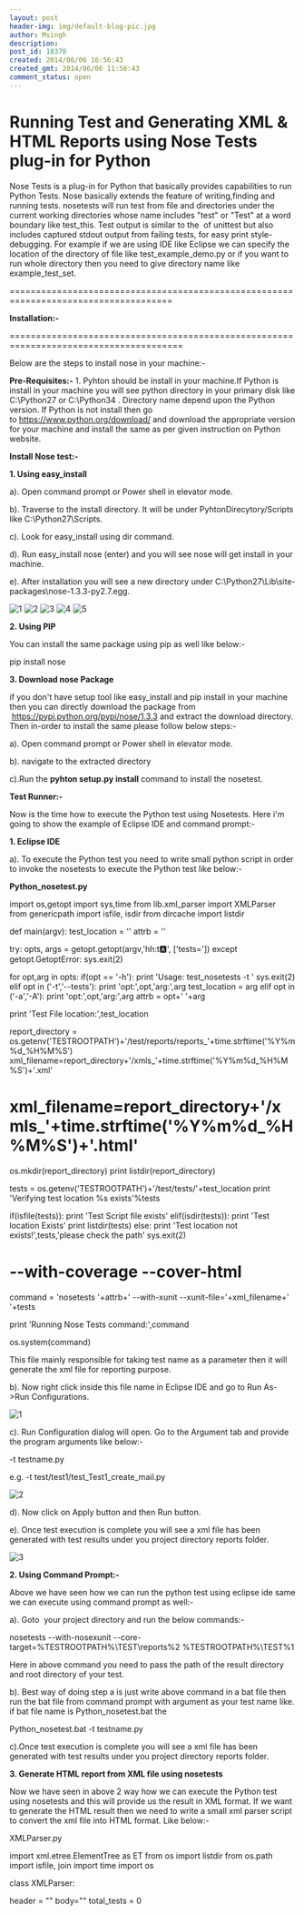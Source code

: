```yaml
---
layout: post
header-img: img/default-blog-pic.jpg
author: Msingh
description: 
post_id: 18370
created: 2014/06/06 16:56:43
created_gmt: 2014/06/06 11:56:43
comment_status: open
---
```


# Running Test and Generating XML & HTML Reports using Nose Tests plug-in for Python

Nose Tests is a plug-in for Python that basically provides capabilities to run Python Tests. Nose basically extends the feature of writing,finding and running tests. nosetests will run test from file and directories under the current working directories whose name includes "test" or "Test" at a word boundary like test_this. Test output is similar to the  of unittest but also includes captured stdout output from failing tests, for easy print style-debugging. For example if we are using IDE like Eclipse we can specify the location of the directory of file like test_example_demo.py or if you want to run whole directory then you need to give directory name like example_test_set.

=====================================================================================

**Installation:-**

=======================================================================================

Below are the steps to install nose in your machine:-

**Pre-Requisites:-** 1\. Pyhton should be install in your machine.If Python is install in your machine you will see python directory in your primary disk like C:\Python27 or C:\Python34 . Directory name depend upon the Python version. If Python is not install then go to <https://www.python.org/download/> and download the appropriate version for your machine and install the same as per given instruction on Python website.

**Install Nose test:-**

**1\. Using easy_install**

a). Open command prompt or Power shell in elevator mode.

b). Traverse to the install directory. It will be under PyhtonDirecytory/Scripts like C:\Python27\Scripts.

c). Look for easy_install using dir command.

d). Run easy_install nose (enter) and you will see nose will get install in your machine.

e). After installation you will see a new directory under C:\Python27\Lib\site-packages\nose-1.3.3-py2.7.egg.

![1][1] ![2][2] ![3][3] ![4][4] ![5][5]

**2\. Using PIP**

You can install the same package using pip as well like below:-

pip install nose

**3\. Download nose Package**

if you don't have setup tool like easy_install and pip install in your machine then you can directly download the package from  https://pypi.python.org/pypi/nose/1.3.3 and extract the download directory. Then in-order to install the same please follow below steps:-

a). Open command prompt or Power shell in elevator mode.

b). navigate to the extracted directory

c).Run the **pyhton setup.py install** command to install the nosetest.

**Test Runner:-**

Now is the time how to execute the Python test using Nosetests. Here i'm going to show the example of Eclipse IDE and command prompt:-

**1\. Eclipse IDE**

a). To execute the Python test you need to write small python script in order to invoke the nosetests to execute the Python test like below:-

**Python_nosetest.py**

import os,getopt import sys,time from lib.xml_parser import XMLParser from genericpath import isfile, isdir from dircache import listdir

def main(argv): test_location = '' attrb = ''

try: opts, args = getopt.getopt(argv,'hh:t:a:', ['tests=']) except getopt.GetoptError: sys.exit(2)

for opt,arg in opts: if(opt == '-h'): print 'Usage: test_nosetests -t <test location or test file name>' sys.exit(2) elif opt in ('-t','--tests'): print 'opt:',opt,'arg:',arg test_location = arg elif opt in ('-a','-A'): print 'opt:',opt,'arg:',arg attrb = opt+' '+arg

print 'Test File location:',test_location

report_directory = os.getenv('TESTROOTPATH')+'/test/reports/reports_'+time.strftime('%Y%m%d_%H%M%S') xml_filename=report_directory+'/xmls_'+time.strftime('%Y%m%d_%H%M%S')+'.xml'

# xml_filename=report_directory+'/xmls_'+time.strftime('%Y%m%d_%H%M%S')+'.html'

os.mkdir(report_directory) print listdir(report_directory)

tests = os.getenv('TESTROOTPATH')+'/test/tests/'+test_location print 'Verifying test location %s exists'%tests

if(isfile(tests)): print 'Test Script file exists' elif(isdir(tests)): print 'Test location Exists' print listdir(tests) else: print 'Test location not exists!',tests,'please check the path' sys.exit(2)

# \--with-coverage --cover-html

command = 'nosetests '+attrb+' --with-xunit --xunit-file='+xml_filename+' '+tests

print 'Running Nose Tests command:',command

os.system(command)

This file mainly responsible for taking test name as a parameter then it will generate the xml file for reporting purpose.

b). Now right click inside this file name in Eclipse IDE and go to Run As->Run Configurations.

![1][6]

c). Run Configuration dialog will open. Go to the Argument tab and provide the program arguments like below:-

-t testname.py

e.g. -t test/test1/test_Test1_create_mail.py

![2][7]

d). Now click on Apply button and then Run button.

e). Once test execution is complete you will see a xml file has been generated with test results under you project directory reports folder.

![3][8]

**2\. Using Command Prompt:-**

Above we have seen how we can run the python test using eclipse ide same we can execute using command prompt as well:-

a). Goto  your project directory and run the below commands:-

nosetests --with-nosexunit --core-target=%TESTROOTPATH%\TEST\reports\%2 %TESTROOTPATH%\TEST\%1

Here in above command you need to pass the path of the result directory and root directory of your test.

b). Best way of doing step a is just write above command in a bat file then run the bat file from command prompt with argument as your test name like. if bat file name is Python_nosetest.bat the

Python_nosetest.bat -t testname.py

c).Once test execution is complete you will see a xml file has been generated with test results under you project directory reports folder.

**3\. Generate HTML report from XML file using nosetests**

Now we have seen in above 2 way how we can execute the Python test using nosetests and this will provide us the result in XML format. If we want to generate the HTML result then we need to write a small xml parser script to convert the xml file into HTML format. Like below:-

XMLParser.py

import xml.etree.ElementTree as ET from os import listdir from os.path import isfile, join import time import os

class XMLParser:

header = "" body="" total_tests = 0

   [1]: http://xebee.xebia.in/wp-content/uploads/2014/06/11-300x168.png
   [2]: http://xebee.xebia.in/wp-content/uploads/2014/06/21-300x168.png
   [3]: http://xebee.xebia.in/wp-content/uploads/2014/06/31-300x168.png
   [4]: http://xebee.xebia.in/wp-content/uploads/2014/06/4-300x168.png
   [5]: http://xebee.xebia.in/wp-content/uploads/2014/06/51-300x168.png
   [6]: http://xebee.xebia.in/wp-content/uploads/2014/06/12-300x168.png
   [7]: http://xebee.xebia.in/wp-content/uploads/2014/06/22-300x234.png
   [8]: http://xebee.xebia.in/wp-content/uploads/2014/06/32-300x146.png